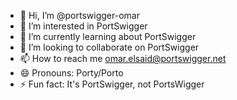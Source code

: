 - 👋 Hi, I’m @portswigger-omar
- 👀 I’m interested in PortSwigger
- 🌱 I’m currently learning about PortSwigger
- 💞️ I’m looking to collaborate on PortSwigger
- 📫 How to reach me omar.elsaid@portswigger.net
- 😄 Pronouns: Porty/Porto
- ⚡ Fun fact: It's PortSwigger, not PortsWigger

